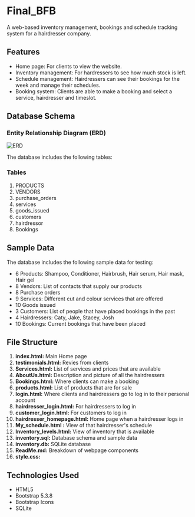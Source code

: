 # Final_BFB
A web-based inventory management, bookings and schedule tracking system for a hairdresser company.
## Features
- Home page: For clients to view the website.  
- Inventory management: For hardressers to see how much stock is left.
- Schedule management: Hairdressers can see their bookings for the week and manage their schedules.
- Booking system: Clients are able to make a booking and select a service, hairdresser and timeslot.

## Database Schema
### Entity Relationship Diagram (ERD)
![ERD](images/ERD.png)

The database includes the following tables:
### Tables
1. PRODUCTS
2. VENDORS
3. purchase_orders
4. services
5. goods_issued
6. customers
7. hairdressor
8. Bookings
   
## Sample Data
The database includes the following sample data for testing:

- 6 Products: Shampoo, Conditioner, Hairbrush, Hair serum, Hair mask, Hair gel
- 8 Vendors: List of contacts that supply our products
- 8 Purchase orders
- 9 Services: Different cut and colour services that are offered
- 10 Goods issued
- 3 Customers: List of people that have placed bookings in the past
- 4 Hairdressers: Caty, Jake, Stacey, Josh
- 10 Bookings: Current bookings that have been placed
  

## File Structure
1. **index.html:**            Main Home page
2. **testimonials.html:**       Revies from clients
3. **Services.html:**           List of services and prices that are available
4. **AboutUs.html:**            Description and picture of all the hairdressers
5. **Bookings.html:**           Where clients can make a booking
6. **products.html:**          List of products that are for sale
7. **login.html:**  Where clients and hairdressers go to log in to their personal account
8. **hairdresser_login.html:**   For hairdressers to log in
9. **customer_login.html:**        For customers to log in
10. **hairdresser_homepage.html:**   Home page when a hairdresser logs in
11. **My_schedule.html :**        View of that hairdresser's schedule
12. **Inventory_levels.html:**    View of inventory that is available
13. **inventory.sql:**            Database schema and sample data
14. **inventory.db:**            SQLite database
15. **ReadMe.md:**              Breakdown of webpage components
16. **style.css:**

## Technologies Used
- HTML5
- Bootstrap 5.3.8
- Bootstrap Icons
- SQLite
